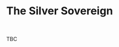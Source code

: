 <head>
  <link rel="stylesheet" href="../../Library/CSS/ContainerStyling.css" />
  <link rel="stylesheet" href="../../Library/CSS/FontStyling.css" />
  <link rel="stylesheet" href="../../Library/CSS/ObjectStyling.css" />
</head>

<body>
  <h1>The Silver Sovereign</h1>
  <div class="divider"></div>
  <br />
  <p>TBC</p>
  <br />
</body>

